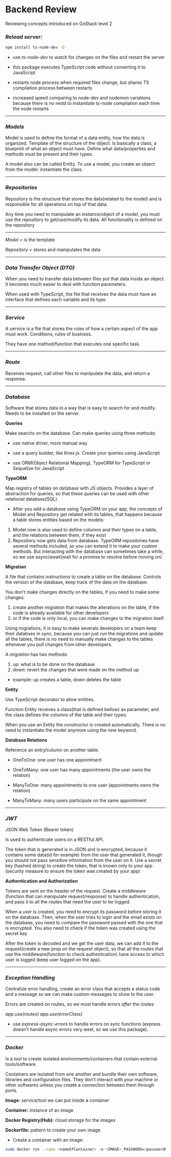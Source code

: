 # Backend Review

Reviewing concepts introduced on GoStack level 2

### _Reload server:_

```bash
npm install ts-node-dev -D
```

- use _ts-node-dev_ to watch for changes on the files and restart the server

- this package executes TypeScript code without converting it to JavaScript

- restarts node process when required files change, but shares TS compilation process between restarts

- increased speed comparing to node-dev and nodemon variations because there is no nedd to instantiate ts-node compilation each time the node restarts

---

### _Models_

Model is used to define the format of a data entity, how the data is organized. Template of the structure of the object.
Is basically a class, a blueprint of what an object must have.
Define what data/properties and methods must be present and their types.

A model also can be called Entity.
To use a model, you create an object from the model: instantiate the class.

---

### _Repositories_

Repository is the structure that stores the data(related to the model) and is responsible for all operations on top of that data.

Any time you need to manipulate an instance/object of a model, you must use the repository to get/use/modify its data.
All functionality is defined on the repository

---

_Model =_ is the template

_Repository =_ stores and manipulates the data

---

### _Data Transfer Object (DTO)_

When you need to transfer data between files put that data inside an object. It becomes much easier to deal with function parameters.

When used with TypeScript, the file that receives the data must have an interface that defines each variable and its type.

---

### _Service_

A service is a file that stores the rules of how a certain aspect of the app must work.
Conditions, rules of business.

They have one method/function that executes one specific task.

---

### _Route_

Receives request, call other files to manipulate the data, and return a response.

---

### _Database_

Software that stores data in a way that is easy to search for and modify. Needs to be installed on the server.

**Queries**

Make searchs on the database. Can make queries using three methods:

- use native driver, more manual way

- use a query builder, like Knex.js. Create your queries using JavaScript

- use ORM(Object Relational Mapping), TypeORM for TypeScript or Sequelize for JavaScript

**TypeORM**

Map registry of tables on database with JS objects.
Provides a layer of abstraction for queries, so that these queries can be used with other relational databses(SQL).

- After you add a database using TypeORM on your app, the concepts of Model and Repository get related with its tables, that happens because a table stores entities based on the models:

1. Model now is also used to define columns and their types on a table, and the relations between them, if they exist
1. Repository now gets data from database. TypeORM repositories have several methods included, so you can extend it to make your custom methods. But interacting with the database can sometimes take a while, so we use async/await(wait for a promise to resolve before moving on)

**Migration**

A file that contains instructions to create a table on the database.
Controls the version of the database, keep track of the data on the database.

You don't make changes directly on the tables, if you need to make some changes:

1. create another migration that makes the alterations on the table, if the code is already available for other developers
1. or if the code is only local, you can make changes to the migration itself

Using migrations, it is easy to make severals developers on a team keep their databses in sync, because you can just run the migrations and update all the tables, there is no need to manually make changes to the tables whenever you pull changes from other developers.

A migration has two methods:

1. up: what is to be done on the database
1. down: revert the changes that were made on the method up

- example: up creates a table, down deletes the table

**Entity**

Use TypeScript decorator to allow entities.

Function Entity receives a class(that is defined bellow) as parameter, and the class defines the columns of the table and their types.

When you use an Entity the constructor is created automatically. There is no need to instantiate the model anymore using the _new_ keyword.

**Database Relations**

Reference an entry/column on another table.

- OneToOne: one user has one appointment

- OneToMany: one user has many appointments (the user owns the relation)

- ManyToOne: many appointments to one user (appointments owns the relation)

- ManyToMany: many users participate on the same appointment

---

### _JWT_

JSON Web Token (Bearer token)

Is used to authenticate users on a RESTful API.

The token that is generated is in JSON and is encrypted, because it contains some data(id for example) from the user that generated it, though you should not pass sensitive information from the user on it.
Use a secret key (hashed string) to create the token, that is known only to your app (security measure to ensure the token was created by your app)

**Authentication and Authorization**

Tokens are sent on the header of the request.
Create a middleware (function that can manipulate request/response) to handle authentication, and pass it to all the routes that need the user to be logged.

When a user is created, you need to encrypt its password before storing it on the database.
Then, when the user tries to login and the email exists on the database, you need to compare the password passed with the one that is encrypted. You also need to check if the token was created using the secret key

After the token is decoded and we get the user data, we can add it to the request(create a new prop on the request object), so that all the routes that use the middleware(function to check authentication) have access to which user is logged (keep user logged on the app).

---

### _Exception Handling_

Centralize error handling, create an error class that accepts a status code and a message so we can make custom messages to show to the user.

Errors are created on routes, so we must handle errors _after_ the routes

_app.use(routes)_
_app.use(errorClass)_

- use _express-async-errors_ to handle errors on sync functions (express doesn't handle async errors very weel, so we use this package).

---

### _Docker_

Is a tool to create isolated environments/containers that contain external tools/software.

Containers are isolated from one another and bundle their own software, libraries and configuration files. They don't interact with your machine or other softwares unless you create a connection between them through ports.

**Image:** service/tool we can put inside a container

**Container:** instance of an image

**Docker Registry(Hub):** cloud storage for the images

**Dockerfile:** pattern to create your own image

- Create a container with an image:

```bash
sudo docker run --name <nameOfContainer> -e <IMAGE>_PASSWORD=<passwordOfContainer> -p <pcPort>:<portContainer> -d <imageName>
```

